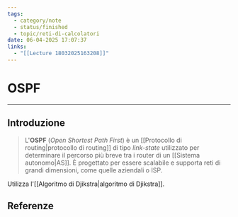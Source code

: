 ```yaml
---
tags:
  - category/note
  - status/finished
  - topic/reti-di-calcolatori
date: 06-04-2025 17:07:37
links:
  - "[[Lecture 18032025163208]]"
---
```

# OSPF
---
## Introduzione
> L'**OSPF** (_Open Shortest Path First_) è un [[Protocollo di routing|protocollo di routing]] di tipo _link-state_ utilizzato per determinare il percorso più breve tra i router di un [[Sistema autonomo|AS]]. È progettato per essere scalabile e supporta reti di grandi dimensioni, come quelle aziendali o ISP.

Utilizza l'[[Algoritmo di Djikstra|algoritmo di Djikstra]].

## Referenze
